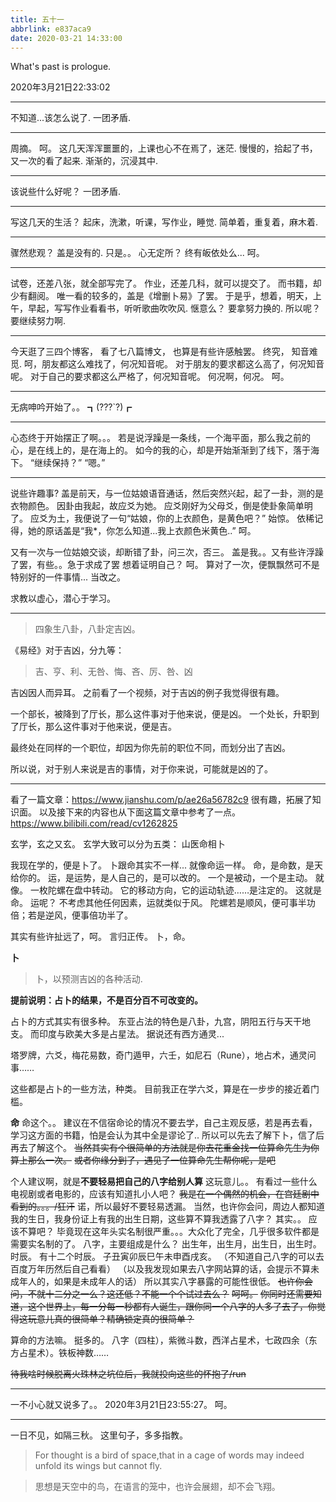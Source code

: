 ```yaml
---
title: 五十一
abbrlink: e837aca9
date: 2020-03-21 14:33:00
---
```

What's past is prologue.

<!--more-->2020年3月21日22:33:02


----------
不知道...该怎么说了.
一团矛盾.


----------
周摘。
呵。
这几天浑浑噩噩的，上课也心不在焉了，迷茫.
慢慢的，拾起了书，又一次的看了起来.
渐渐的，沉浸其中.


----------
该说些什么好呢？
一团矛盾.


----------
写这几天的生活？
起床，洗漱，听课，写作业，睡觉.
简单着，重复着，麻木着.


----------
骤然悲观？
盖是没有的.
只是。。
心无定所？
终有皈依处么...
呵。


----------
试卷，还差八张，就全部写完了。
作业，还差几科，就可以提交了。
而书籍，却少有翻阅。
唯一看的较多的，盖是《增删卜易》了罢。
于是乎，想着，明天，上午，早起，写写作业看看书，听听歌曲吹吹风.
惬意么？
要拿努力换的.
所以呢？
要继续努力啊.


----------
今天逛了三四个博客，
看了七八篇博文，
也算是有些许感触罢。
终究，
知音难觅.
呵，朋友都这么难找了，何况知音呢。
对于朋友的要求都这么高了，何况知音呢。
对于自己的要求都这么严格了，何况知音呢。
何况啊，何况。
呵。


----------
无病呻吟开始了。。
┓(???`?)┏


----------
心态终于开始摆正了啊。。。
若是说浮躁是一条线，一个海平面，那么我之前的心，是在线上的，是在海上的。
如今的我的心，却是开始渐渐到了线下，落于海下。
“继续保持？”
“嗯。”


----------
说些许趣事?
盖是前天，与一位姑娘语音通话，然后突然兴起，起了一卦，测的是衣物颜色。
因卦由我起，故应爻为她。
应爻刚好为父母爻，倒是使卦象简单明了。
应爻为土，我便说了一句“姑娘，你的上衣颜色，是黄色吧？”
始惊。
依稀记得，她的原话盖是“我*，你怎么知道...我上衣颜色米黄色..”
呵。

又有一次与一位姑娘交谈，却断错了卦，问三次，否三。
盖是我。。又有些许浮躁了罢，有些。。急于求成了罢
想着证明自己？
呵。
算对了一次，便飘飘然可不是特别好的一件事情...
当改之。

求教以虚心，潜心于学习。


----------

>四象生八卦，八卦定吉凶。

《易经》对于吉凶，分九等：

>吉、亨、利、无咎、悔、吝、厉、咎、凶

吉凶因人而异耳。
之前看了一个视频，对于吉凶的例子我觉得很有趣。

一个部长，被降到了厅长，那么这件事对于他来说，便是凶。
一个处长，升职到了厅长，那么这件事对于他来说，便是吉。

最终处在同样的一个职位，却因为你先前的职位不同，而划分出了吉凶。

所以说，对于别人来说是吉的事情，对于你来说，可能就是凶的了。


----------
看了一篇文章：<https://www.jianshu.com/p/ae26a56782c9>
很有趣，拓展了知识面。
以及接下来的内容也从下面这篇文章中参考了一点。
<https://www.bilibili.com/read/cv1262825>


玄学，玄之又玄。
玄学大致可以分为五类：
山医命相卜

我现在学的，便是卜了。
卜跟命其实不一样...
就像命运一样。
命，是命数，是天给你的。
运，是运势，是人自己的，是可以改的。
一个是被动，一个是主动。
就像。
一枚陀螺在盘中转动。
它的移动方向，它的运动轨迹……是注定的。
这就是命。
运呢？
不考虑其他任何因素，运就类似于风。
陀螺若是顺风，便可事半功倍；若是逆风，便事倍功半了。

其实有些许扯远了，呵。
言归正传。
卜，命。

**卜**
>卜，以预测吉凶的各种活动.

**提前说明：占卜的结果，不是百分百不可改变的。**

占卜的方式其实有很多种。
东亚占法的特色是八卦，九宫，阴阳五行与天干地支。
而印度与欧美大多是占星法。
据说还有西方通灵...

塔罗牌，六爻，梅花易数，奇门遁甲，六壬，如尼石（Rune），地占术，通灵问事……

这些都是占卜的一些方法，种类。
目前我正在学六爻，算是在一步步的接近着门槛。


**命**
命这个。。
建议在不信宿命论的情况不要去学，自己主观反感，若是再去看，学习这方面的书籍，怕是会认为其中全是谬论了..
所以可以先去了解下卜，信了后再去了解这个。
~~当然其实有个很简单的方法就是你去花重金找一位算命先生为你算上那么一次。~~
~~或者你缘分到了，遇见了一位算命先生帮你呢，是吧~~

个人建议啊，就是**不要轻易把自己的八字给别人算**
这玩意儿。。
有看过一些什么电视剧或者电影的，应该有知道扎小人吧？
~~我是在一个偶然的机会，在宫廷剧中看到的。。。/狂汗~~
诺，所以最好不要轻易透漏。
当然，也许你会问，周边人都知道我的生日，我身份证上有我的出生日期，这些算不算我透露了八字？
其实。。
应该不算吧？
毕竟现在这年头实名制很严重。。。大众化了完全，几乎很多软件都是需要实名制的了。
八字，主要组成是什么？
出生年，出生月，出生日，出生时。
时辰。
有十二个时辰。
子丑寅卯辰巳午未申酉戌亥。
（不知道自己八字的可以去百度万年历然后自己看看）
（以及我发现如果去八字网站算的话，会提示不算未成年人的，如果是未成年人的话）
所以其实八字暴露的可能性很低。
~~也许你会问，不就十二分之一么？这还低？不能一个个试过去么？~~
~~呵呵。~~
~~你同时还需要知道，这个世界上，每一分每一秒都有人诞生，跟你同一个八字的人多了去了，你觉得这玩意儿真的很简单？精确锁定真的很简单？~~

算命的方法嘛。
挺多的。
八字（四柱），紫微斗数，西洋占星术，七政四余（东方占星术）。铁板神数……

~~待我啥时候脱离火珠林之坑位后，我就投向这些的怀抱了/run~~


----------
一不小心就又说多了。。
2020年3月21日23:55:27。
呵。


----------
一日不见，如隔三秋。
这里句子，多多指教。

> For thought is a bird of space,that in a cage of words may indeed unfold its wings but cannot fly.

> 思想是天空中的鸟，在语言的笼中，也许会展翅，却不会飞翔。

